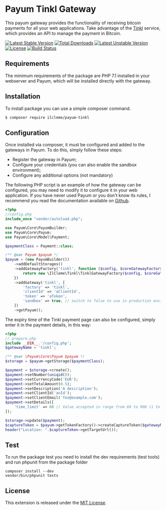 # Payum Tinkl Gateway
This payum gateway provides the functionality of receiving bitcoin payments for all your web applications. 
Take advantage of the [Tinkl](https://www.tinkl.it) service, which provides an API to manage the payment in Bitcoin.

[![Latest Stable Version](https://poser.pugx.org/ilcleme/payum-tinkl/v/stable)](https://packagist.org/packages/ilcleme/payum-tinkl)
[![Total Downloads](https://poser.pugx.org/ilcleme/payum-tinkl/downloads)](https://packagist.org/packages/ilcleme/payum-tinkl)
[![Latest Unstable Version](https://poser.pugx.org/ilcleme/payum-tinkl/v/unstable)](https://packagist.org/packages/ilcleme/payum-tinkl)
[![License](https://poser.pugx.org/ilcleme/payum-tinkl/license)](https://packagist.org/packages/ilcleme/payum-tinkl)
[![Build Status](https://travis-ci.org/ilCleme/payum-tinkl.svg?branch=master)](https://travis-ci.org/ilCleme/payum-tinkl)

Requirements
------------
The minimum requirements of the package are PHP 7.1 installed in your webserver and Payum, which will be installed directly with the gateway.

Installation
------------
To install package you can use a simple composer command.
```bash
$ composer require ilcleme/payum-tinkl
```
Configuration
------------
Once installed via composer, it must be configured and added to the gateways in Payum. 
To do this, simply follow these steps: 
- Register the gateway in Payum;
- Configure your credentials (you can also enable the sandbox environment);
- Configure any additional options (not mandatory)

The following PHP script is an example of how the gateway can be configured, you may need to modify it to configure it in your web application.
If you have never used Payum or you don't know its rules, I recommend you read the documentation available on [Github](https://github.com/Payum/Payum/blob/master/docs/index.md).
```php
<?php
//config.php
include_once "vendor/autoload.php";

use Payum\Core\PayumBuilder;
use Payum\Core\Payum;
use Payum\Core\Model\Payment;

$paymentClass = Payment::class;

/** @var Payum $payum */
$payum = (new PayumBuilder())
    ->addDefaultStorages()
    ->addGatewayFactory('tinkl', function ($config, $coreGatewayFactory){
        return new \IlCleme\Tinkl\TinklGatewayFactory($config, $coreGatewayFactory);
    })
    ->addGateway('tinkl', [
        'factory' => 'tinkl',
        'clientId' => 'aClientId',
        'token' => 'aToken',
        'sandbox' => true, // switch to false to use in production environment
    ])
    ->getPayum();

```
The expiry time of the Tinkl payment page can also be configured, simply enter it in the payment details, in this way:
```php
<?php
// prepare.php
include __DIR__.'/config.php';
$gatewayName = 'tinkl';

/** @var \Payum\Core\Payum $payum */
$storage = $payum->getStorage($paymentClass);

$payment = $storage->create();
$payment->setNumber(uniqid());
$payment->setCurrencyCode('EUR');
$payment->setTotalAmount(0.5);
$payment->setDescription('A description');
$payment->setClientId('anId');
$payment->setClientEmail('foo@example.com');
$payment->setDetails([
    'time_limit' => 60 // Value accepted in range from 60 to 900 (1 to 15 minutes)
]);

$storage->update($payment);
$captureToken = $payum->getTokenFactory()->createCaptureToken($gatewayName, $payment, 'done.php');
header("Location: ".$captureToken->getTargetUrl());
```

## Test
To run the package test you need to install the dev requirements (test tools) and run phpunit from the package folder
```
composer install --dev
vendor/bin/phpunit tests
```

## License

This extension is released under the [MIT License](LICENSE).
